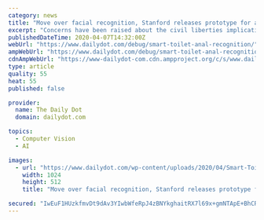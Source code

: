 ```yaml
---
category: news
title: "Move over facial recognition, Stanford releases prototype for anal recognition"
excerpt: "Concerns have been raised about the civil liberties implications of facial recognition—but you probably haven’t thought much about a very different part of your body being scanned. A smart toilet has been developed by a lab at Stanford University that scans a person’s bowel movements to detect diseases and uses the anus to identify you."
publishedDateTime: 2020-04-07T14:32:00Z
webUrl: "https://www.dailydot.com/debug/smart-toilet-anal-recognition/"
ampWebUrl: "https://www.dailydot.com/debug/smart-toilet-anal-recognition/?amp"
cdnAmpWebUrl: "https://www-dailydot-com.cdn.ampproject.org/c/s/www.dailydot.com/debug/smart-toilet-anal-recognition/?amp"
type: article
quality: 55
heat: 55
published: false

provider:
  name: The Daily Dot
  domain: dailydot.com

topics:
  - Computer Vision
  - AI

images:
  - url: "https://www.dailydot.com/wp-content/uploads/2020/04/Smart-Toilet-Butthole-Recognition-Anus-Recognition-1024x512.jpg"
    width: 1024
    height: 512
    title: "Move over facial recognition, Stanford releases prototype for anal recognition"

secured: "IwEuF1HUzkfmvDt9dAv3YIwbWfeRpJ4zBNYkghaitRX7l69x+gmNTApE+BhCRgDTILy/dsm2lBXv4/pmodlt1U10r+wU151Pl2LZmrhqeo6OjI8T0+pGTN/Zp5obc/AbxiQ+i4cYo8CZFJPVaVdoeHFDUHYPL5WLq/JjAiOfzptxBaythlp6VfWgr/TvIEoZQp5p1crptLggq5WRXRzKk2ayHRj+u8rbLhJgiBSreFdXCsWL4LK5+WIKGzXwIF7DEQ7Z7jnrTQ58X2tyICfiZqChtXezxRaQhSgLb3PU5G3eRNJXtMWyLwgxtX3P3rh4;UBoqTpoA7Itw/Ty/vBBeFw=="
---
```


